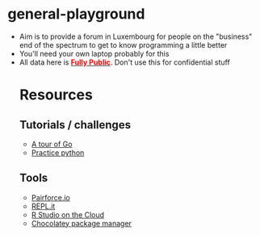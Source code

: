 # general-playground
<ul>
<li>Aim is to provide a forum in Luxembourg for people on the "business" end of the spectrum to get to know programming a little better</li>
<li>You'll need your own laptop probably for this</li>
  <li>All data here is <strong><u><font color=red>Fully Public</font></u></strong>. Don't use this for confidential stuff</li>


<h1>Resources</h1>
<h2>Tutorials / challenges</h2>
<ul>
<li>  <a href="https://tour.golang.org/welcome/1">A tour of Go</a></li>
<li> <a href="http://www.practicepython.org/">Practice python</a></li>
</ul>
<h2>Tools</h2>
<ul>
<li> <a href="https://pairforce.io/">Pairforce.io</a></li>
<li> <a href="https://repl.it/">REPL.it</a></li>
<li> <a href="https://rstudio.cloud">R Studio on the Cloud</a></li>  
<li> <a href="https://chocolatey.org/">Chocolatey package manager</a></li>
</ul>
